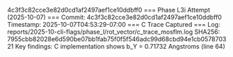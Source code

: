 4c3f3c82cce3e82d0cd1af2497aef1ce10ddbff0
=== Phase L3i Attempt (2025-10-07) ===
Commit: 4c3f3c82cce3e82d0cd1af2497aef1ce10ddbff0
Timestamp: 2025-10-07T04:53:29-07:00
=== C Trace Captured ===
Log: reports/2025-10-cli-flags/phase_l/rot_vector/c_trace_mosflm.log
SHA256: 7955cbb82028e6d590be07bb1fab75f0f5f546adc99d68cbd94e1cb057870321
Key findings: C implementation shows b_Y = 0.71732 Angstroms (line 64)
